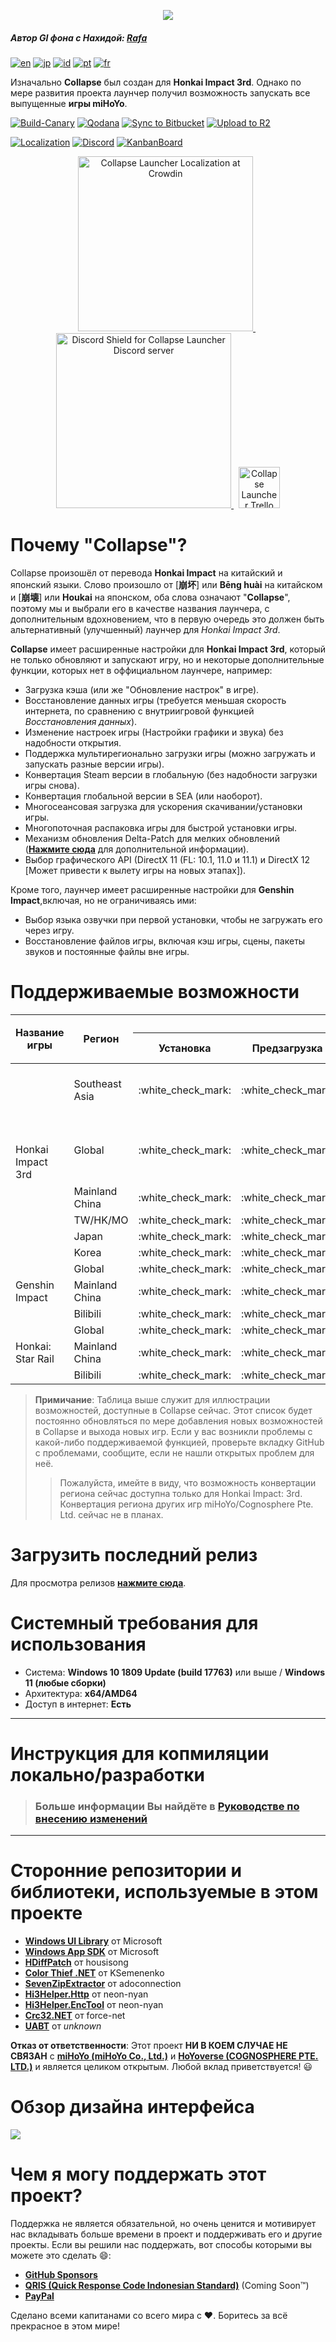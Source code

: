 
<p align="center">
  <img src="https://raw.githubusercontent.com/neon-nyan/CollapseLauncher-Page/main/images/NewBannerv2_color.webp"/>
</p>

##### Автор GI фона с Нахидой: [Rafa](https://www.pixiv.net/en/users/3970196)

[![en](https://img.shields.io/badge/lang-en-red.svg)](https://github.com/neon-nyan/Collapse/blob/main/README.md) [![jp](https://img.shields.io/badge/lang-jp-red.svg)](https://github.com/neon-nyan/Collapse/blob/main/README.ja-jp.md) [![id](https://img.shields.io/badge/lang-id-red.svg)](https://github.com/neon-nyan/Collapse/blob/main/README.id-id.md) [![pt](https://img.shields.io/badge/lang-pt-red.svg)](https://github.com/neon-nyan/Collapse/blob/main/README.pt-pt.md) [![fr](https://img.shields.io/badge/lang-fr-red.svg)](https://github.com/neon-nyan/Collapse/blob/main/README.fr-fr.md)

Изначально **Collapse** был создан для **Honkai Impact 3rd**. Однако по мере развития проекта лаунчер получил возможность запускать все выпущенные **игры miHoYo**.

[![Build-Canary](https://github.com/neon-nyan/Collapse/actions/workflows/build.yml/badge.svg?branch=main)](https://github.com/neon-nyan/Collapse/actions/workflows/build.yml)
[![Qodana](https://github.com/CollapseLauncher/Collapse/actions/workflows/qodana-scan.yml/badge.svg)](https://github.com/CollapseLauncher/Collapse/actions/workflows/qodana-scan.yml)
[![Sync to Bitbucket](https://github.com/neon-nyan/CollapseLauncher-ReleaseRepo/actions/workflows/sync-to-bitbucket.yml/badge.svg)](https://github.com/neon-nyan/CollapseLauncher-ReleaseRepo/actions/workflows/sync-to-bitbucket.yml)
[![Upload to R2](https://github.com/neon-nyan/CollapseLauncher-ReleaseRepo/actions/workflows/upload-to-r2.yml/badge.svg)](https://github.com/neon-nyan/CollapseLauncher-ReleaseRepo/actions/workflows/upload-to-r2.yml)


[![Localization](https://img.shields.io/badge/Localization-Transifex-blue)](https://explore.transifex.com/collapse-launcher/collapse-mainapp/)
[![Discord](https://img.shields.io/badge/Join_Community-Discord-5865F2)](https://discord.gg/vJd2exaS7j)
[![KanbanBoard](https://img.shields.io/badge/Kanban_Board-Trello-white)](https://trello.com/b/rsqrnn15/collapse-launcher-tracker)

<p align="center">
    <a href="https://explore.transifex.com/collapse-launcher/collapse-mainapp/" target="_blank">
       <img src="https://upload.wikimedia.org/wikipedia/commons/f/f7/Transifex_logo.svg" alt="Collapse Launcher Localization at Crowdin" Width=280/>
	</a>
    &nbsp;
    <a href="https://discord.gg/vJd2exaS7j" target="_blank">
        <img src="https://discordapp.com/api/guilds/1116150300324139131/widget.png?style=banner2" alt="Discord Shield for Collapse Launcher Discord server" Width=280/>
    </a>
    &nbsp;
    <a href="https://trello.com/b/rsqrnn15/collapse-launcher-tracker" target="_blank">
        <img src="https://cdn.discordapp.com/attachments/593053443761897482/1137795596191797318/logo-gradient-white-trello.svg" alt="Collapse Launcher Trello board" Height=66/>
    </a>
</p>

# Почему "Collapse"?
Collapse произошёл от перевода **Honkai Impact** на китайский и японский языки. Слово произошло от [**崩坏**] или **Bēng huài** на китайском и [**崩壊**] или **Houkai** на японском, оба слова означают "**Collapse**", поэтому мы и выбрали его в качестве названия лаунчера, с дополнительным вдохновением, что в первую очередь это должен быть альтернативный (улучшенный) лаунчер для *Honkai Impact 3rd*.

**Collapse** имеет расширенные настройки для **Honkai Impact 3rd**, который не только обновляют и запускают игру, но и некоторые дополнительные функции, которых нет в оффициальном лаунчере, например: 
* Загрузка кэша (или же "Обновление настрок" в игре).
* Восстановление данных игры (требуется меньшая скорость интернета, по сравнению с внутриигровой функцией *Восстановления данных*).
* Изменение настроек игры (Настройки графики и звука) без надобности открытия.
* Поддержка мультирегионально загрузки игры (можно загружать и запускать разные версии игры).
* Конвертация Steam версии в глобальную (без надобности загрузки игры снова).
* Конвертация глобальной версии в SEA (или наоборот).
* Многосеансовая загрузка для ускорения скачивании/установки игры.
* Многопоточная распаковка игры для быстрой установки игры.
* Механизм обновления Delta-Patch для мелких обновлений ([**Нажмите сюда**](https://github.com/neon-nyan/CollapseLauncher/wiki/Update-Game-Region-with-Delta-Patch) для дополнительной информации).
* Выбор графического API (DirectX 11 (FL: 10.1, 11.0 и 11.1) и DirectX 12 [Может привести к вылету игры на новых этапах]).

Кроме того, лаунчер имеет расширенные настройки для **Genshin Impact**,включая, но не ограничиваясь ими:
* Выбор языка озвучки при первой установки, чтобы не загружать его через игру.
* Восстановление файлов игры, включая кэш игры, сцены, пакеты звуков и постоянные файлы вне игры.

# Поддерживаемые возможности 
<table>
  <thead>
    <tr>
      <th rowspan="2">Название игры</th>
      <th rowspan="2">Регион</th>
      <th colspan="7">Возможности</th>
    </tr>
    <tr>
      <th>Установка</th>
      <th>Предзагрузка</th>
      <th>Обновление</th>
      <th>Восстановление данных</th>
      <th>Обновление кэша</th>
      <th>Настройки игры</th>
      <th>Конвертация региона игры</th>
    </tr>
  </thead>
  <tbody>
    <tr>
      <td rowspan="6">Honkai Impact 3rd</td>
      <td>Southeast Asia</td>
      <td>:white_check_mark:</td>
      <td>:white_check_mark:</td>
      <td>:white_check_mark: (Доступны обычные и Delta-патчи)</td>
      <td>:white_check_mark:</td>
      <td>:white_check_mark:</td>
      <td>:white_check_mark:</td>
      <td>:white_check_mark: <br> (Из SEA -&gt; глобальный) </td>
    </tr>
    <tr>
      <td>Global</td>
      <td>:white_check_mark:</td>
      <td>:white_check_mark:</td>
      <td>:white_check_mark: (Доступны обычные и Delta-патчи)</td>
      <td>:white_check_mark:</td>
      <td>:white_check_mark:</td>
      <td>:white_check_mark:</td>
      <td>:white_check_mark: <br> (Из Steam -&gt; глобальный) <br> (из глобального -&gt; SEA) </td>
    </tr>
    <tr>
      <td>Mainland China</td>
      <td>:white_check_mark:</td>
      <td>:white_check_mark:</td>
      <td>:white_check_mark:</td>
      <td>:white_check_mark:</td>
      <td>:white_check_mark:</td>
      <td>:white_check_mark:</td>
      <td>Недоступно</td>
    </tr>
    <tr>
      <td>TW/HK/MO</td>
      <td>:white_check_mark:</td>
      <td>:white_check_mark:</td>
      <td>:white_check_mark:</td>
      <td>:white_check_mark:</td>
      <td>:white_check_mark:</td>
      <td>:white_check_mark:</td>
      <td>Недоступно</td>
    </tr>
    <tr>
      <td>Japan</td>
      <td>:white_check_mark:</td>
      <td>:white_check_mark:</td>
      <td>:white_check_mark:</td>
      <td>:white_check_mark:</td>
      <td>:white_check_mark:</td>
      <td>:white_check_mark:</td>
      <td>Недоступно</td>
    </tr>
    <tr>
      <td>Korea</td>
      <td>:white_check_mark:</td>
      <td>:white_check_mark:</td>
      <td>:white_check_mark:</td>
      <td>:white_check_mark:</td>
      <td>:white_check_mark:</td>
      <td>:white_check_mark:</td>
      <td>Недоступно</td>
    </tr>
    <tr>
      <td rowspan="3">Genshin Impact</td>
      <td>Global</td>
      <td>:white_check_mark:</td>
      <td>:white_check_mark:</td>
      <td>:white_check_mark:</td>
      <td>:white_check_mark:</td>
      <td>Недоступно</td>
      <td>:white_check_mark:</td>
      <td>Недоступно</td>
    </tr>
    <tr>
      <td>Mainland China</td>
      <td>:white_check_mark:</td>
      <td>:white_check_mark:</td>
      <td>:white_check_mark:</td>
      <td>:white_check_mark:</td>
      <td>Недоступно</td>
      <td>:white_check_mark:</td>
      <td>Недоступно</td>
    </tr>
    <tr>
      <td>Bilibili</td>
      <td>:white_check_mark:</td>
      <td>:white_check_mark:</td>
      <td>:white_check_mark:</td>
      <td>:white_check_mark:</td>
      <td>Недоступно</td>
      <td>:white_check_mark:</td>
      <td>Недоступно</td>
    </tr>
    <tr>
      <td rowspan="3">Honkai: Star Rail</td>
      <td>Global</td>
      <td>:white_check_mark:</td>
      <td>:white_check_mark:</td>
      <td>:white_check_mark:</td>
      <td>:white_check_mark:</td>
      <td>:white_check_mark:</td>
      <td>:white_check_mark:</td>
      <td>Недоступно</td>
    </tr>
    <tr>
      <td>Mainland China</td>
      <td>:white_check_mark:</td>
      <td>:white_check_mark:</td>
      <td>:white_check_mark:</td>
      <td>:white_check_mark:</td>
      <td>:white_check_mark:</td>
      <td>:white_check_mark:</td>
      <td>Недоступно</td>
    </tr>
    <tr>
      <td>Bilibili</td>
      <td>:white_check_mark:</td>
      <td>:white_check_mark:</td>
      <td>:white_check_mark:</td>
      <td>:white_check_mark:</td>
      <td>:white_check_mark:</td>
      <td>:white_check_mark:</td>
      <td>Недоступно</td>
    </tr>
  </tbody>
</table>

> **Примичание**:
> Таблица выше служит для иллюстрации возможностей, доступные в Collapse сейчас. Этот список будет постоянно обновляться по мере добавления новых возможностей в Collapse и выхода новых игр. Если у вас возникли проблемы с какой-либо поддерживаемой функцией, проверьте вкладку GitHub с проблемами, сообщите, если не нашли открытых проблем для неё.
> > Пожалуйста, имейте в виду, что возможность конвертации региона сейчас доступна только для Honkai Impact: 3rd. Конвертация региона других игр miHoYo/Cognosphere Pte. Ltd. сейчас не в планах.

# Загрузить последний релиз
Для просмотра релизов [**нажмите сюда**](https://github.com/neon-nyan/CollapseLauncher/releases).

# Системный требования для использования
- Система: **Windows 10 1809 Update (build 17763)** или выше / **Windows 11 (любые сборки)**
- Архитектура: **x64/AMD64**
- Доступ в интернет: **Есть**

***

# Инструкция для копмиляции локально/разработки
> ### Больше информации Вы найдёте в [**Руководстве по внесению изменений**](https://github.com/neon-nyan/Collapse/blob/main/CONTRIBUTING.md)

***

# Сторонние репозитории и библиотеки, используемые в этом проекте
- [**Windows UI Library**](https://github.com/microsoft/microsoft-ui-xaml) от Microsoft
- [**Windows App SDK**](https://github.com/microsoft/WindowsAppSDK) от Microsoft
- [**HDiffPatch**](https://github.com/sisong/HDiffPatch) от housisong
- [**Color Thief .NET**](https://github.com/neon-nyan/ColorThief) от KSemenenko
- [**SevenZipExtractor**](https://github.com/neon-nyan/SevenZipExtractor) от adoconnection
- [**Hi3Helper.Http**](https://github.com/neon-nyan/Hi3Helper.Http) от neon-nyan
- [**Hi3Helper.EncTool**](https://github.com/neon-nyan/Hi3Helper.EncTool) от neon-nyan
- [**Crc32.NET**](https://github.com/neon-nyan/Crc32.NET) от force-net
- [**UABT**](https://github.com/neon-nyan/UABT) от _unknown_

**Отказ от ответственности**: Этот проект **НИ В КОЕМ СЛУЧАЕ НЕ СВЯЗАН** с [**miHoYo (miHoYo Co., Ltd.)**](https://www.mihoyo.com/) и [**HoYoverse (COGNOSPHERE PTE. LTD.)**](https://www.hoyoverse.com/en-us) и является целиком открытым. Любой вклад приветствуется! 😃

# Обзор дизайна интерфейса
![](https://raw.githubusercontent.com/neon-nyan/CollapseLauncher-Page/main/images/UI%20Overview%20RC2.webp)

# Чем я могу поддержать этот проект?
Поддержка не является обязательной, но очень ценится и мотивирует нас вкладывать больше времени в проект и поддерживать его и другие проекты. Если вы решили нас поддержать, вот способы которыми вы можете это сделать :smile::
- **[GitHub Sponsors](https://github.com/sponsors/neon-nyan)**
- **[QRIS (Quick Response Code Indonesian Standard)](https://qris.id/homepage/)** (Coming Soon:tm:)
- **[PayPal](https://paypal.me/neonnyan)**

Сделано всеми капитанами со всего мира с ❤️. Боритесь за всё прекрасное в этом мире!
